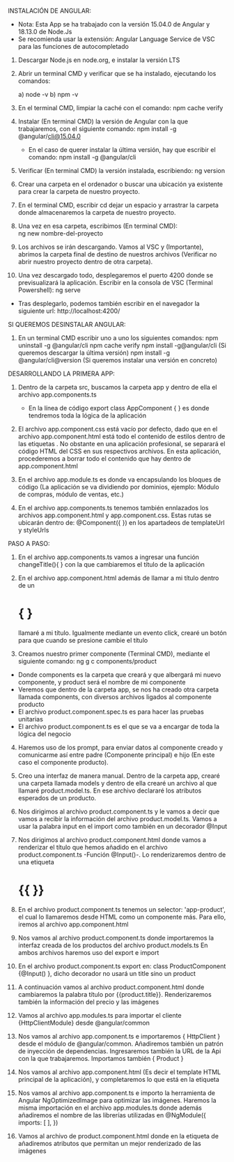 INSTALACIÓN DE ANGULAR:

* Nota: Esta App se ha trabajado con la versión 15.04.0 de Angular y 18.13.0 de Node.Js
* Se recomienda usar la extensión: Angular Language Service de VSC para las funciones de autocompletado

1) Descargar Node.js en node.org, e instalar la versión LTS

2) Abrir un terminal CMD y verificar que se ha instalado, ejecutando los comandos:

   a) node -v
   b) npm -v

3) En el terminal CMD, limpiar la caché con el comando: 
         npm cache verify

4) Instalar (En terminal CMD) la versión de Angular con la que trabajaremos, con el siguiente comando:
        npm install -g @angular/cli@15.04.0
   * En el caso de querer instalar la última versión, hay que escribir el comando: 
        npm install -g @angular/cli

5) Verificar (En terminal CMD) la versión instalada, escribiendo: 
        ng version

6) Crear una carpeta en el ordenador o buscar una ubicación ya existente para crear la carpeta de nuestro proyecto.

7) En el terminal CMD, escribir cd dejar un espacio y arrastrar la carpeta donde almacenaremos la carpeta de nuestro proyecto.

8) Una vez en esa carpeta, escribimos (En terminal CMD):  
        ng new nombre-del-proyecto

9) Los archivos se irán descargando. Vamos al VSC y (Importante), abrimos la carpeta final de destino de nuestros archivos (Verificar no abrir nuestro proyecto dentro de otra carpeta).

10) Una vez descargado todo, desplegaremos el puerto 4200 donde se previsualizará la aplicación. Escribir en la consola de VSC (Terminal Powershell):
        ng serve
* Tras desplegarlo, podemos también escribir en el navegador la siguiente url:  http://localhost:4200/


SI QUEREMOS DESINSTALAR ANGULAR:

1) En un terminal CMD escribir uno a uno los siguientes comandos:
       npm uninstall -g @angular/cli
       npm cache verify
       npm install -g@angular/cli   (Si queremos descargar la última versión)
       npm install -g @angular/cli@version   (Si queremos instalar una versión en concreto)


DESARROLLANDO LA PRIMERA APP:

1) Dentro de la carpeta src, buscamos la carpeta app y dentro de ella el archivo app.components.ts
   - En la línea de código export class AppComponent { } es donde tendremos toda la lógica de la aplicación

2) El archivo app.component.css está vacío por defecto, dado que en el archivo app.component.html está todo el contenido de estilos dentro de las etiquetas <style></style>. No obstante en una aplicación profesional, se separará el código HTML del CSS en sus respectivos archivos. En esta aplicación, procederemos a borrar todo el contenido que hay dentro de app.component.html

3) En el archivo app.module.ts es donde va encapsulando los bloques de código (La aplicación se va dividiendo por dominios, ejemplo: Módulo de compras, módulo de ventas, etc.)

4) En el archivo app.components.ts tenemos también ennlazados los archivos app.component.html y app.component.css. Estas rutas se ubicarán dentro de: @Component({ }) en los apartadeos de templateUrl y styleUrls


PASO A PASO:

1) En el archivo app.components.ts vamos a ingresar una función changeTitle(){ } con la que cambiaremos el título de la aplicación

2) En el archivo app.component.html además de llamar a mi título dentro de un <h1>{  }</h1> llamaré a mi título. Igualmente mediante un evento click, crearé un botón para que cuando se presione cambie el título

3) Creamos nuestro primer componente (Terminal CMD), mediante el siguiente comando:
      ng g c components/product 
  * Donde components es la carpeta que creará y que albergará mi nuevo componente, y product será el nombre de mi componente 
  * Veremos que dentro de la carpeta app, se nos ha creado otra carpeta llamada components, con diversos archivos ligados al componente producto
  * El archivo product.component.spec.ts es para hacer las pruebas unitarias
  * El archivo product.component.ts es el que se va a encargar de toda la lógica del negocio

4) Haremos uso de los prompt, para enviar datos al componente creado y comunicarme así entre padre (Componente principal) e hijo (En este caso el componente producto).

5) Creo una interfaz de manera manual. Dentro de la carpeta app, crearé una carpeta llamada models y dentro de ella crearé un archivo al que llamaré product.model.ts. En ese archivo declararé los atributos esperados de un producto.

6) Nos dirigimos al archivo product.component.ts y le vamos a decir que vamos a recibir la información del archivo product.model.ts. Vamos a usar la palabra input en el import como también en un decorador @Input

7) Nos dirigimos al archivo product.component.html donde vamos a renderizar el título que hemos añadido en el archivo product.component.ts -Función @Input()-. Lo renderizaremos dentro de una etiqueta <h1>{{ }}</h2>

8) En el archivo product.component.ts tenemos un selector: 'app-product', el cual lo llamaremos desde HTML como un componente más. Para ello, iremos al archivo app.component.html

9) Nos vamos al archivo product.component.ts donde importaremos la interfaz creada de los productos del archivo product.models.ts En ambos archivos haremos uso del export e import

10) En el archivo product.component.ts export en: class ProductComponent {@Input()  }, dicho decorador no usará un title sino un product

11) A continuación vamos al archivo product.component.html donde cambiaremos la palabra título por {{product.title}}. Renderizaremos también la información del precio y las imágenes

13) Vamos al archivo app.modules.ts para importar el cliente {HttpClientModule} desde @angular/common

13) Nos vamos al archivo app.component.ts e importaremos { HttpClient } desde el módulo de @angular/common. Añadiremos también un patrón de inyección de dependencias. Ingresaremos también la URL de la Api con la que trabajaremos. Importamos también { Product }

14) Nos vamos al archivo app.component.html (Es decir el template HTML principal de la aplicación), y completaremos lo que está en la etiqueta <app-product></app-product> 

15) Nos vamos al archivo app.component.ts e importo la herramienta de Angular NgOptimizedImage para optimizar las imágenes. Haremos la misma importación en el archivo app.modules.ts donde además añadiremos el nombre de las librerías utilizadas en @NgModule({ imports: [ ], })

16) Vamos al archivo de product.component.html donde en la etiqueta de <img> añadiremos atributos que permitan un mejor renderizado de las imágenes









<!--
# MiprimeraApp

This project was generated with [Angular CLI](https://github.com/angular/angular-cli) version 15.0.4.

## Development server

Run `ng serve` for a dev server. Navigate to `http://localhost:4200/`. The application will automatically reload if you change any of the source files.

## Code scaffolding

Run `ng generate component component-name` to generate a new component. You can also use `ng generate directive|pipe|service|class|guard|interface|enum|module`.

## Build

Run `ng build` to build the project. The build artifacts will be stored in the `dist/` directory.

## Running unit tests

Run `ng test` to execute the unit tests via [Karma](https://karma-runner.github.io).

## Running end-to-end tests

Run `ng e2e` to execute the end-to-end tests via a platform of your choice. To use this command, you need to first add a package that implements end-to-end testing capabilities.

## Further help

To get more help on the Angular CLI use `ng help` or go check out the [Angular CLI Overview and Command Reference](https://angular.io/cli) page.
-->
